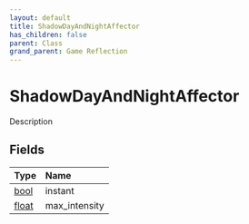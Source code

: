 ```yaml
---
layout: default
title: ShadowDayAndNightAffector
has_children: false
parent: Class
grand_parent: Game Reflection
---
```

# ShadowDayAndNightAffector
Description 

## Fields

| Type | Name |
|:----------|:--------------|
| [bool](/riftbreaker-wiki/docs/game-reflection/components/bool/) | instant |
| [float](/riftbreaker-wiki/docs/game-reflection/components/float/) | max_intensity |

